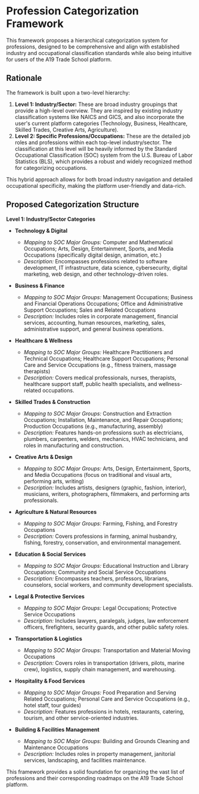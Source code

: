 # Profession Categorization Framework

This framework proposes a hierarchical categorization system for professions, designed to be comprehensive and align with established industry and occupational classification standards while also being intuitive for users of the A19 Trade School platform.

## Rationale

The framework is built upon a two-level hierarchy:

1.  **Level 1: Industry/Sector:** These are broad industry groupings that provide a high-level overview. They are inspired by existing industry classification systems like NAICS and GICS, and also incorporate the user's current platform categories (Technology, Business, Healthcare, Skilled Trades, Creative Arts, Agriculture).
2.  **Level 2: Specific Professions/Occupations:** These are the detailed job roles and professions within each top-level industry/sector. The classification at this level will be heavily informed by the Standard Occupational Classification (SOC) system from the U.S. Bureau of Labor Statistics (BLS), which provides a robust and widely recognized method for categorizing occupations.

This hybrid approach allows for both broad industry navigation and detailed occupational specificity, making the platform user-friendly and data-rich.

## Proposed Categorization Structure

**Level 1: Industry/Sector Categories**

*   **Technology & Digital**
    *   *Mapping to SOC Major Groups:* Computer and Mathematical Occupations; Arts, Design, Entertainment, Sports, and Media Occupations (specifically digital design, animation, etc.)
    *   *Description:* Encompasses professions related to software development, IT infrastructure, data science, cybersecurity, digital marketing, web design, and other technology-driven roles.

*   **Business & Finance**
    *   *Mapping to SOC Major Groups:* Management Occupations; Business and Financial Operations Occupations; Office and Administrative Support Occupations; Sales and Related Occupations
    *   *Description:* Includes roles in corporate management, financial services, accounting, human resources, marketing, sales, administrative support, and general business operations.

*   **Healthcare & Wellness**
    *   *Mapping to SOC Major Groups:* Healthcare Practitioners and Technical Occupations; Healthcare Support Occupations; Personal Care and Service Occupations (e.g., fitness trainers, massage therapists)
    *   *Description:* Covers medical professionals, nurses, therapists, healthcare support staff, public health specialists, and wellness-related occupations.

*   **Skilled Trades & Construction**
    *   *Mapping to SOC Major Groups:* Construction and Extraction Occupations; Installation, Maintenance, and Repair Occupations; Production Occupations (e.g., manufacturing, assembly)
    *   *Description:* Features hands-on professions such as electricians, plumbers, carpenters, welders, mechanics, HVAC technicians, and roles in manufacturing and construction.

*   **Creative Arts & Design**
    *   *Mapping to SOC Major Groups:* Arts, Design, Entertainment, Sports, and Media Occupations (focus on traditional and visual arts, performing arts, writing)
    *   *Description:* Includes artists, designers (graphic, fashion, interior), musicians, writers, photographers, filmmakers, and performing arts professionals.

*   **Agriculture & Natural Resources**
    *   *Mapping to SOC Major Groups:* Farming, Fishing, and Forestry Occupations
    *   *Description:* Covers professions in farming, animal husbandry, fishing, forestry, conservation, and environmental management.

*   **Education & Social Services**
    *   *Mapping to SOC Major Groups:* Educational Instruction and Library Occupations; Community and Social Service Occupations
    *   *Description:* Encompasses teachers, professors, librarians, counselors, social workers, and community development specialists.

*   **Legal & Protective Services**
    *   *Mapping to SOC Major Groups:* Legal Occupations; Protective Service Occupations
    *   *Description:* Includes lawyers, paralegals, judges, law enforcement officers, firefighters, security guards, and other public safety roles.

*   **Transportation & Logistics**
    *   *Mapping to SOC Major Groups:* Transportation and Material Moving Occupations
    *   *Description:* Covers roles in transportation (drivers, pilots, marine crew), logistics, supply chain management, and warehousing.

*   **Hospitality & Food Services**
    *   *Mapping to SOC Major Groups:* Food Preparation and Serving Related Occupations; Personal Care and Service Occupations (e.g., hotel staff, tour guides)
    *   *Description:* Features professions in hotels, restaurants, catering, tourism, and other service-oriented industries.

*   **Building & Facilities Management**
    *   *Mapping to SOC Major Groups:* Building and Grounds Cleaning and Maintenance Occupations
    *   *Description:* Includes roles in property management, janitorial services, landscaping, and facilities maintenance.

This framework provides a solid foundation for organizing the vast list of professions and their corresponding roadmaps on the A19 Trade School platform.

